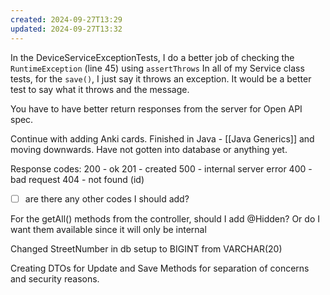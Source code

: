 ```yaml
---
created: 2024-09-27T13:29
updated: 2024-09-27T13:32
---
```

In the DeviceServiceExceptionTests, I do a better job of checking the `RuntimeException` (line 45) using `assertThrows`
In all of my Service class tests, for the `save()`, I just say it throws an exception. It would be a better test to say what it throws and the message. 

You have to have better return responses from the server for Open API spec. 

Continue with adding Anki cards. Finished in Java - [[Java Generics]] and moving downwards. Have not gotten into database or anything yet. 

Response codes: 
200 - ok
201 - created 
500 - internal server error
400 - bad request 
404 - not found (id)
- [ ] are there any other codes I should add? 

For the getAll() methods from the controller, should I add @Hidden? Or do I want them available since it will only be internal 

Changed StreetNumber in db setup to BIGINT from VARCHAR(20)

Creating DTOs for Update and Save Methods for separation of concerns and security reasons. 